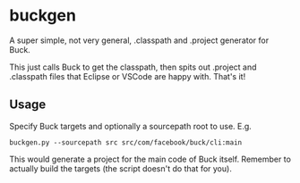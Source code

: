 # buckgen

A super simple, not very general, .classpath and .project generator for Buck.

This just calls Buck to get the classpath, then spits out .project and .classpath files that Eclipse or VSCode are happy with. That's it!

## Usage

Specify Buck targets and optionally a sourcepath root to use. E.g. 

```
buckgen.py --sourcepath src src/com/facebook/buck/cli:main
```

This would generate a project for the main code of Buck itself. Remember to actually build the targets (the script doesn't do that for you).
